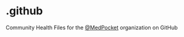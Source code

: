 # .github
Community Health Files for the [@MedPocket](https://github.com/MedPocket) organization on GitHub
